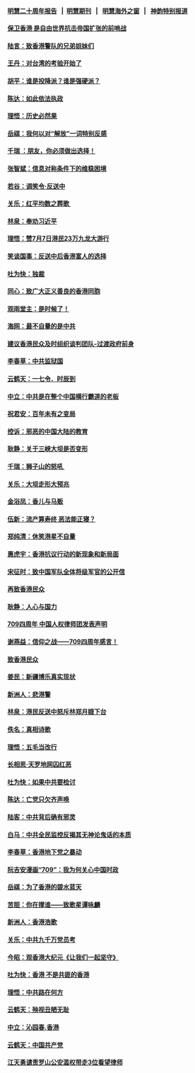 #### [明慧二十周年报告](https://github.com/gfw-breaker/mh-reports/blob/master/README.md?t=07191842) &nbsp;&nbsp;|&nbsp;&nbsp;[明慧期刊](https://github.com/gfw-breaker/mh-qikan) &nbsp;&nbsp;|&nbsp;&nbsp; [明慧海外之窗](https://github.com/gfw-breaker/mh-news/blob/master/README.md?t=07191842) &nbsp;&nbsp;|&nbsp;&nbsp; [神韵特别报道](https://github.com/gfw-breaker/mh-news/blob/master/shenyun.md?t=07191842) 

#### [保卫香港 是自由世界抗击帝国扩张的前哨战](../pages/nsc993/n11393186.md?t=07191842) 

#### [陆言：致香港警队的兄弟姐妹们](../pages/nsc993/n11392281.md?t=07191842) 

#### [王丹：对台湾的考验开始了](../pages/nsc993/n11391258.md?t=07191842) 

#### [胡平：谁是投降派？谁是强硬派？](../pages/nsc993/n11391224.md?t=07191842) 

#### [陈达：如此依法执政](../pages/nsc993/n11388999.md?t=07191842) 

#### [理悟：历史必然果](../pages/nsc993/n11388741.md?t=07191842) 

#### [岳祺：我何以对“解放”一词特别反感](../pages/nsc993/n11385696.md?t=07191842) 

#### [千瑞 ：朋友，你必须做出选择！](../pages/nsc993/n11384949.md?t=07191842) 

#### [张智斌：信息对称条件下的维稳困境](../pages/nsc993/n11384812.md?t=07191842) 

#### [若谷：调笑令‧反送中](../pages/nsc993/n11383745.md?t=07191842) 

#### [关乐：红平均数之葬歌 ](../pages/nsc993/n11383498.md?t=07191842) 

#### [林泉：奉劝习近平](../pages/nsc993/n11383487.md?t=07191842) 

#### [理悟：赞7月7日港民23万九龙大游行](../pages/nsc993/n11383473.md?t=07191842) 

#### [笑谈国事：反送中后香港富人的选择](../pages/nsc993/n11382020.md?t=07191842) 

#### [吐为快：独裁](../pages/nsc993/n11382755.md?t=07191842) 

#### [同心：致广大正义善良的香港同胞](../pages/nsc993/n11382745.md?t=07191842) 

#### [观雨堂主：是时候了！](../pages/nsc993/n11382737.md?t=07191842) 

#### [海网：最不自量的是中共](../pages/nsc993/n11380440.md?t=07191842) 

#### [建议香港民众及时组织谈判团队-过渡政府前身](../pages/nsc993/n11379909.md?t=07191842) 

#### [李春草：中共监狱国](../pages/nsc993/n11378989.md?t=07191842) 

#### [云鹤天：一七令．时辰到](../pages/nsc993/n11379260.md?t=07191842) 

#### [中立：中共是在整个中国横行霸道的老板](../pages/nsc993/n11378382.md?t=07191842) 

#### [祝君安：百年未有之变局](../pages/nsc993/n11378376.md?t=07191842) 

#### [控诉：邪恶的中国大陆的教育](../pages/nsc993/n11378344.md?t=07191842) 

#### [耿静：关于三峡大坝是否变形](../pages/nsc993/n11375879.md?t=07191842) 

#### [千瑞：狮子山的怒吼 ](../pages/nsc993/n11375644.md?t=07191842) 

#### [关乐：大坝走形大预兆](../pages/nsc993/n11375629.md?t=07191842) 

#### [金浴凤：香儿与马贩](../pages/nsc993/n11375580.md?t=07191842) 

#### [伍新：流产算寿终  恶法能正寝？](../pages/nsc993/n11375581.md?t=07191842) 

#### [郑纯清：休笑港星不自量](../pages/nsc993/n11375555.md?t=07191842) 

#### [惠虎宇：香港抗议行动的新现象和新局面](../pages/nsc993/n11375501.md?t=07191842) 

#### [宋征时：致中国军队全体将级军官的公开信](../pages/nsc993/n11373354.md?t=07191842) 

#### [再致香港民众](../pages/nsc993/n11373870.md?t=07191842) 

#### [耿静：人心与国力](../pages/nsc993/n11373759.md?t=07191842) 

#### [709四周年 中国人权律师团发表声明](../pages/nsc993/n11373565.md?t=07191842) 

#### [谢燕益：信仰之战——709四周年感言！](../pages/nsc993/n11373388.md?t=07191842) 

#### [致香港民众](../pages/nsc993/n11373286.md?t=07191842) 

#### [姜民：新疆博乐真实现状](../pages/nsc993/n11371223.md?t=07191842) 

#### [新洲人：悲港警](../pages/nsc993/n11371174.md?t=07191842) 

#### [林泉：港民反送中怒斥林郑月娥下台](../pages/nsc993/n11370676.md?t=07191842) 

#### [佚名：真相诗歌](../pages/nsc993/n11370666.md?t=07191842) 

#### [理悟：五毛当改行](../pages/nsc993/n11369314.md?t=07191842) 

#### [长相思‧天罗地网囚红恶](../pages/nsc993/n11368444.md?t=07191842) 

#### [吐为快：如果中共要检讨](../pages/nsc993/n11368441.md?t=07191842) 

#### [陈达：亡党只欠齐声唤](../pages/nsc993/n11367838.md?t=07191842) 

#### [陆客：中共背后确有邪灵](../pages/nsc993/n11365263.md?t=07191842) 

#### [白马：中共全民监控反揭其无神论鬼话的本质](../pages/nsc993/n11365236.md?t=07191842) 

#### [李春草：香港地下党之暴动](../pages/nsc993/n11365210.md?t=07191842) 

#### [阮吉安漫画“709”：我为何关心中国时政](../pages/nsc993/n11362127.md?t=07191842) 

#### [岳祺：为了香港的碧水蓝天](../pages/nsc993/n11362627.md?t=07191842) 

#### [苦胆：你在撑谁——致歌星谭咏麟](../pages/nsc993/n11361348.md?t=07191842) 

#### [新洲人：香港浩歌](../pages/nsc993/n11361334.md?t=07191842) 

#### [关乐：中共九千万党员考](../pages/nsc993/n11361304.md?t=07191842) 

#### [今昭：观香港大纪元《让我们一起坚守》](../pages/nsc993/n11361244.md?t=07191842) 

#### [吐为快：香港  不是共匪的香港](../pages/nsc993/n11360918.md?t=07191842) 

#### [理悟：中共路在何方](../pages/nsc993/n11360509.md?t=07191842) 

#### [云鹤天：殃视丑陋无耻](../pages/nsc993/n11358872.md?t=07191842) 

#### [中立：沁园春.香港](../pages/nsc993/n11358843.md?t=07191842) 

#### [云鹤天：中国共产党](../pages/nsc993/n11356465.md?t=07191842) 

#### [江天勇谴责罗山公安滥权带走3位看望律师](../pages/nsc993/n11356042.md?t=07191842) 

